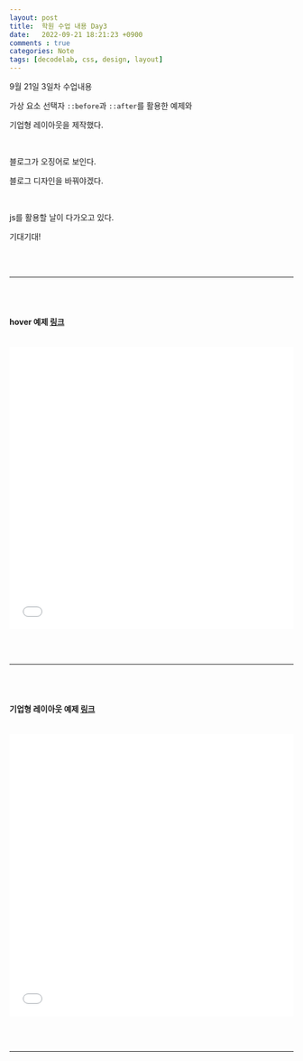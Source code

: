 ```yaml
---
layout: post
title:  학원 수업 내용 Day3
date:   2022-09-21 18:21:23 +0900
comments : true
categories: Note
tags: [decodelab, css, design, layout]
---
```



9월 21일 3일차 수업내용

가상 요소 선택자 `::before`과 `::after`를 활용한 예제와

기업형 레이아웃을 제작했다.

<br>

블로그가 오징어로 보인다.

블로그 디자인을 바꿔야겠다.

<br>

js를 활용할 날이 다가오고 있다.

기대기대!

<br><br>
<hr>
<br><br>

#### hover 예제 [링크](/d-code-lab/220921/hover/)

<br>

<iframe src='/d-code-lab/220921/hover/' frameborder='0' width='100%' height='500px'></iframe>

<br><br>
<hr>
<br><br>

#### 기업형 레이아웃 예제 [링크](/d-code-lab/220921/layout_practice1/)

<br>

<iframe src='/d-code-lab/220921/layout_practice1/' frameborder='0' width='100%' height='500px'></iframe>

<br><br>
<hr>
<br><br>